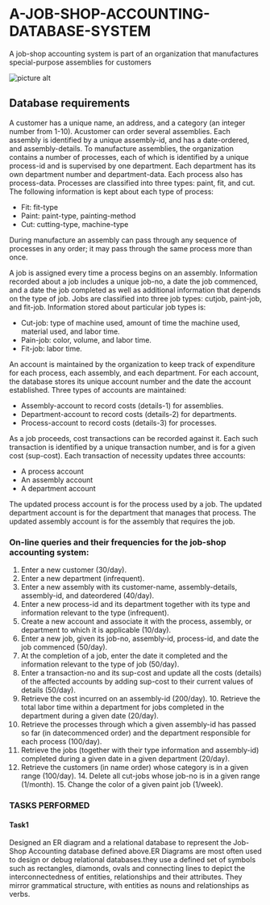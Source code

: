 # A-JOB-SHOP-ACCOUNTING-DATABASE-SYSTEM
A job-shop accounting system is part of an organization that manufactures special-purpose assemblies for customers

![picture alt](https://image.shutterstock.com/image-illustration/database-icon-on-computer-keyboard-260nw-366917666.jpg)


## Database requirements
A customer has a unique name, an address, and a category (an integer number from 1-10). Acustomer can order several assemblies. Each assembly is identified by a unique assembly-id, and has a date-ordered, and assembly-details. To manufacture assemblies, the organization contains a number of processes, each of which is identified by a unique process-id and is supervised by one department. Each department has its own department number and department-data. Each process also has process-data. Processes are classified into three types: paint, fit, and cut. The following information is kept about each type of process: 
* Fit: fit-type 
* Paint: paint-type, painting-method 
* Cut: cutting-type, machine-type

During manufacture an assembly can pass through any sequence of processes in any order; it may pass through the same process more than once.


A job is assigned every time a process begins on an assembly. Information recorded about a
job includes a unique job-no, a date the job commenced, and a date the job completed as well as additional information that depends on the type of job. Jobs are classified into three job types: cutjob, paint-job, and fit-job. Information stored about particular job types is: 
* Cut-job: type of machine used, amount of time the machine used, material used, and labor time.
* Pain-job: color, volume, and labor time. 
* Fit-job: labor time.



An account is maintained by the organization to keep track of expenditure for each process,
each assembly, and each department. For each account, the database stores its unique account number and the date the account established. Three types of accounts are maintained:
* Assembly-account to record costs (details-1) for assemblies. 
* Department-account to record costs (details-2) for departments. 
* Process-account to record costs (details-3) for processes.


As a job proceeds, cost transactions can be recorded against it. Each such transaction is
identified by a unique transaction number, and is for a given cost (sup-cost). Each transaction of necessity updates three accounts: 
* A process account 
* An assembly account 
* A department account

The updated process account is for the process used by a job. The updated department account is for the department that manages that process. The updated assembly account is for the assembly that requires the job.


### On-line queries and their frequencies for the job-shop accounting system:

1. Enter a new customer (30/day). 
2. Enter a new department (infrequent). 
3. Enter a new assembly with its customer-name, assembly-details, assembly-id, and dateordered (40/day).
4. Enter a new process-id and its department together with its type and information relevant to the type (infrequent).
5. Create a new account and associate it with the process, assembly, or department to which it is applicable (10/day).
6. Enter a new job, given its job-no, assembly-id, process-id, and date the job commenced (50/day).
7. At the completion of a job, enter the date it completed and the information relevant to the type of job (50/day).
8. Enter a transaction-no and its sup-cost and update all the costs (details) of the affected accounts by adding sup-cost to their current values of details (50/day).
9. Retrieve the cost incurred on an assembly-id (200/day). 10. Retrieve the total labor time within a department for jobs completed in the department during a given date (20/day).
11. Retrieve the processes through which a given assembly-id has passed so far (in datecommenced order) and the department responsible for each process (100/day).
12. Retrieve the jobs (together with their type information and assembly-id) completed during a given date in a given department (20/day).
13. Retrieve the customers (in name order) whose category is in a given range (100/day). 14. Delete all cut-jobs whose job-no is in a given range (1/month). 15. Change the color of a given paint job (1/week).

### TASKS PERFORMED
#### Task1 
Designed an ER diagram and a relational database to represent the Job-Shop Accounting database defined above.ER Diagrams are most often used to design or debug relational databases.they use a defined set of symbols such as rectangles, diamonds, ovals and connecting lines to depict the interconnectedness of entities, relationships and their attributes. They mirror grammatical structure, with entities as nouns and relationships as verbs.

